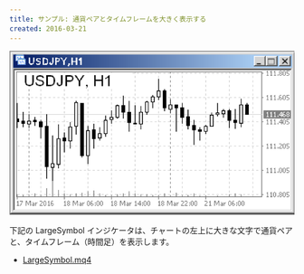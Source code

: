 ```yaml
---
title: サンプル: 通貨ペアとタイムフレームを大きく表示する
created: 2016-03-21
---
```


![large-symbol.png](./large-symbol.png)

下記の LargeSymbol インジケータは、チャートの左上に大きな文字で通貨ペアと、タイムフレーム（時間足）を表示します。

- [LargeSymbol.mq4](https://github.com/maku77/metatrader/blob/master/Indicators/maku/LargeSymbol.mq4)


